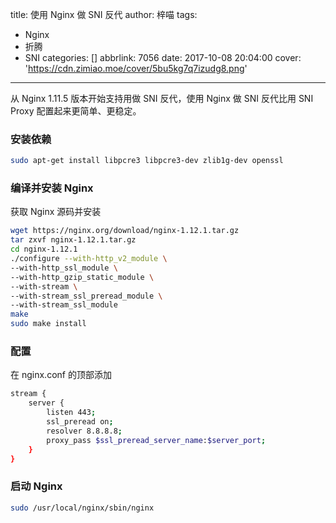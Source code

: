 title: 使用 Nginx 做 SNI 反代
author: 梓喵
tags:
  - Nginx
  - 折腾
  - SNI
categories: []
abbrlink: 7056
date: 2017-10-08 20:04:00
cover: 'https://cdn.zimiao.moe/cover/5bu5kg7q7izudg8.png'
---
从 Nginx 1.11.5 版本开始支持用做 SNI 反代，使用 Nginx 做 SNI 反代比用 SNI Proxy 配置起来更简单、更稳定。

### 安装依赖
```bash
sudo apt-get install libpcre3 libpcre3-dev zlib1g-dev openssl
```
### 编译并安装 Nginx
获取 Nginx 源码并安装
```bash
wget https://nginx.org/download/nginx-1.12.1.tar.gz
tar zxvf nginx-1.12.1.tar.gz
cd nginx-1.12.1
./configure --with-http_v2_module \
--with-http_ssl_module \
--with-http_gzip_static_module \
--with-stream \
--with-stream_ssl_preread_module \
--with-stream_ssl_module
make
sudo make install
```
### 配置
在 nginx.conf 的顶部添加
```bash
stream {
    server {
        listen 443;
        ssl_preread on;
        resolver 8.8.8.8;
        proxy_pass $ssl_preread_server_name:$server_port;
    }
}
```
### 启动 Nginx
```bash
sudo /usr/local/nginx/sbin/nginx
```